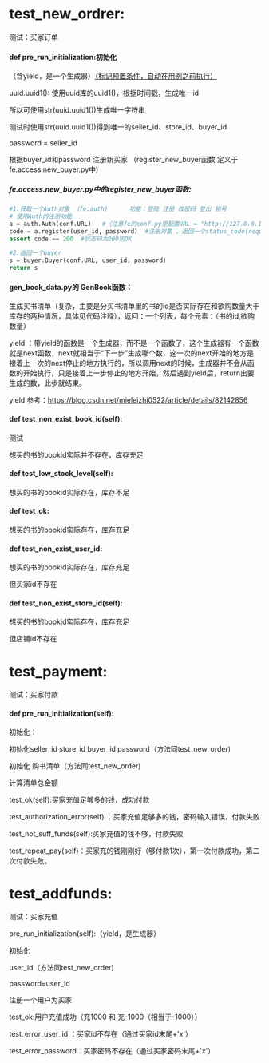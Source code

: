 # test_new_ordrer:

测试：买家订单



#### def pre_run_initialization:初始化

（含yield，是一个生成器）[（标记预置条件，自动在用例之前执行）](https://www.cnblogs.com/QiKa/p/13235299.html)

uuid.uuid1():	使用uuid库的uuid1()，根据时间戳，生成唯一id

所以可使用str(uuid.uuid1())生成唯一字符串



测试时使用str(uuid.uuid1())得到唯一的seller_id、store_id、buyer_id

password = seller_id

根据buyer_id和password 注册新买家 （register_new_buyer函数 定义于fe.access.new_buyer.py中)

##### fe.access.new_buyer.py中的register_new_buyer函数:

```python
#1.获取一个Auth对象 （fe.auth)      功能：登陆 注册 改密码 登出 销号
# 使用Auth的注册功能
a = auth.Auth(conf.URL)   #（注意fe的conf.py里配置URL = "http://127.0.0.1:5000/"）
code = a.register(user_id, password)  #注册对象 ，返回一个status_code(requests.post后的状态码)
assert code == 200  #状态码为200则OK

#2.返回一个buyer
s = buyer.Buyer(conf.URL, user_id, password) 
return s
```

#### gen_book_data.py的 GenBook函数：

生成买书清单（复杂，主要是分买书清单里的书的id是否实际存在和欲购数量大于库存的两种情况，具体见代码注释），返回：一个列表，每个元素：（书的id,欲购数量）



yield ：带yield的函数是一个生成器，而不是一个函数了，这个生成器有一个函数就是next函数，next就相当于“下一步”生成哪个数，这一次的next开始的地方是接着上一次的next停止的地方执行的，所以调用next的时候，生成器并不会从函数的开始执行，只是接着上一步停止的地方开始，然后遇到yield后，return出要生成的数，此步就结束。

yield 参考：https://blog.csdn.net/mieleizhi0522/article/details/82142856



#### def test_non_exist_book_id(self):

测试 

想买的书的bookid实际并不存在，库存充足



#### def test_low_stock_level(self):

想买的书的bookid实际存在，库存不足



#### def test_ok:

想买的书的bookid实际存在，库存充足

#### def test_non_exist_user_id:

想买的书的bookid实际存在，库存充足

但买家id不存在

#### def test_non_exist_store_id(self):

想买的书的bookid实际存在，库存充足

但店铺id不存在











# test_payment:

测试：买家付款

#### def pre_run_initialization(self):

初始化：

初始化seller_id store_id buyer_id password（方法同test_new_order)

初始化 购书清单（方法同test_new_order)

计算清单总金额



test_ok(self):买家充值足够多的钱，成功付款

test_authorization_error(self) ：买家充值足够多的钱，密码输入错误，付款失败

test_not_suff_funds(self):买家充值的钱不够，付款失败

test_repeat_pay(self)：买家充的钱刚刚好（够付款1次），第一次付款成功，第二次付款失败。









# test_addfunds:

测试：买家充值



pre_run_initialization(self):（yield，是生成器）

初始化 

user_id（方法同test_new_order)

password=user_id

注册一个用户为买家



test_ok:用户充值成功（充1000 和 充-1000（相当于-1000））

test_error_user_id ：买家id不存在（通过买家id末尾+'_x_'）

test_error_password：买家密码不存在（通过买家密码末尾+'_x_'）